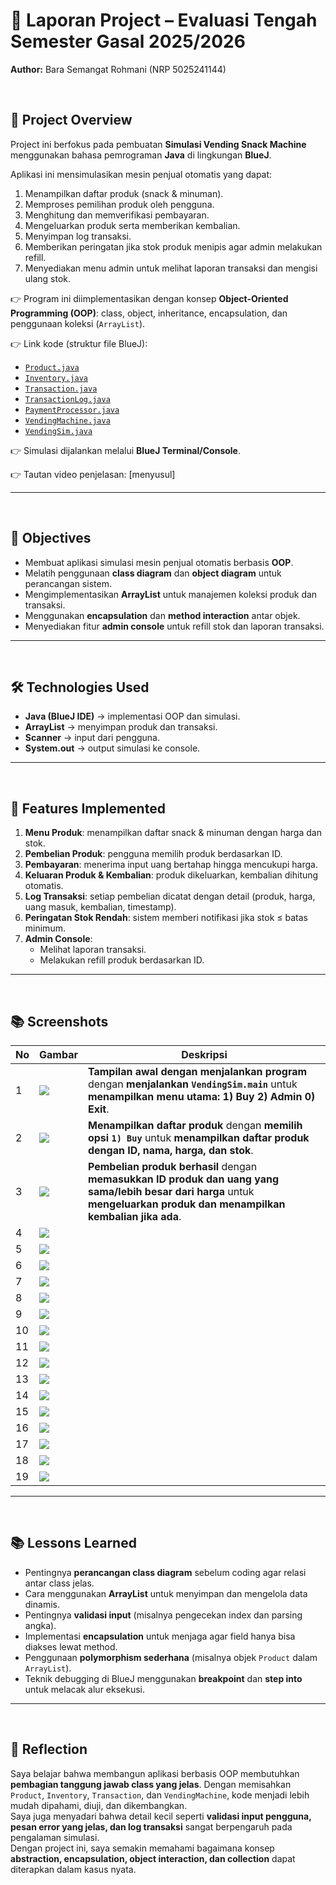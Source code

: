 # 📑 Laporan Project – Evaluasi Tengah Semester Gasal 2025/2026  
**Author:** Bara Semangat Rohmani (NRP 5025241144)  

<br>

## 📌 Project Overview  
Project ini berfokus pada pembuatan **Simulasi Vending Snack Machine** menggunakan bahasa pemrograman **Java** di lingkungan **BlueJ**.  

Aplikasi ini mensimulasikan mesin penjual otomatis yang dapat:  
1. Menampilkan daftar produk (snack & minuman).  
2. Memproses pemilihan produk oleh pengguna.  
3. Menghitung dan memverifikasi pembayaran.  
4. Mengeluarkan produk serta memberikan kembalian.  
5. Menyimpan log transaksi.  
6. Memberikan peringatan jika stok produk menipis agar admin melakukan refill.  
7. Menyediakan menu admin untuk melihat laporan transaksi dan mengisi ulang stok.  

👉 Program ini diimplementasikan dengan konsep **Object-Oriented Programming (OOP)**: class, object, inheritance, encapsulation, dan penggunaan koleksi (`ArrayList`).  

👉 Link kode (struktur file BlueJ):  
- [`Product.java`](Product.java)
- [`Inventory.java`](Inventory.java)
- [`Transaction.java`](Transaction.java)
- [`TransactionLog.java`](TransactionLog.java)
- [`PaymentProcessor.java`](PaymentProcessor.java)
- [`VendingMachine.java`](VendingMachine.java)
- [`VendingSim.java`](VendingSim.java)

👉 Simulasi dijalankan melalui **BlueJ Terminal/Console**.

👉 Tautan video penjelasan: [menyusul] 

---

<br>

## 🎯 Objectives  
- Membuat aplikasi simulasi mesin penjual otomatis berbasis **OOP**.  
- Melatih penggunaan **class diagram** dan **object diagram** untuk perancangan sistem.  
- Mengimplementasikan **ArrayList** untuk manajemen koleksi produk dan transaksi.  
- Menggunakan **encapsulation** dan **method interaction** antar objek.  
- Menyediakan fitur **admin console** untuk refill stok dan laporan transaksi.  

---

<br>

## 🛠️ Technologies Used  
- **Java (BlueJ IDE)** → implementasi OOP dan simulasi.  
- **ArrayList** → menyimpan produk dan transaksi.  
- **Scanner** → input dari pengguna.  
- **System.out** → output simulasi ke console.  

---

<br>

## 🚀 Features Implemented  
1. **Menu Produk**: menampilkan daftar snack & minuman dengan harga dan stok.  
2. **Pembelian Produk**: pengguna memilih produk berdasarkan ID.  
3. **Pembayaran**: menerima input uang bertahap hingga mencukupi harga.  
4. **Keluaran Produk & Kembalian**: produk dikeluarkan, kembalian dihitung otomatis.  
5. **Log Transaksi**: setiap pembelian dicatat dengan detail (produk, harga, uang masuk, kembalian, timestamp).  
6. **Peringatan Stok Rendah**: sistem memberi notifikasi jika stok ≤ batas minimum.  
7. **Admin Console**:  
   - Melihat laporan transaksi.  
   - Melakukan refill produk berdasarkan ID.  

---

<br>

## 📚 Screenshots

|  No  | Gambar | Deskripsi                                               |
| --- |---------|------------------------------------------------------|
|  1 | ![](./screenshots/1_startup.png) | **Tampilan awal dengan menjalankan program** dengan **menjalankan `VendingSim.main`** untuk **menampilkan menu utama: 1) Buy  2) Admin  0) Exit**.  |
|  2 | ![](./screenshots/2_productlist.png) | **Menampilkan daftar produk** dengan **memilih opsi `1) Buy`** untuk **menampilkan daftar produk dengan ID, nama, harga, dan stok**.   |
|  3 | ![](./screenshots/3_success.png) | **Pembelian produk berhasil** dengan **memasukkan ID produk dan uang yang sama/lebih besar dari harga** untuk **mengeluarkan produk dan menampilkan kembalian jika ada**.   |
|  4 | ![](./screenshots/4_partialpayment.png) |  |
|  5 | ![](./screenshots/5_lowstock.png) |  |
|  6 | ![](./screenshots/6_outofstock.png) |  |
|  7 | ![](./screenshots/7_cancel.png) |  |
|  8 | ![](./screenshots/8_unknownoption.png) |  |
|  9 | ![](./screenshots/9_invalidid.png) |  |
| 10 | ![](./screenshots/10_invalidmoney.png) |  |
| 11 | ![](./screenshots/11_decimalmoney.png) |  |
| 12 | ![](./screenshots/12_wrongadminpw.png) |  |
| 13 | ![](./screenshots/13_adminmenu.png) |  |
| 14 | ![](./screenshots/14_admintransactionreport.png) |  |
| 15 | ![](./screenshots/15_adminrefill.png) |  |
| 16 | ![](./screenshots/16_adminback.png) |  |
| 17 | ![](./screenshots/17_adminunknownoption.png) |  |
| 18 | ![](./screenshots/18_adminrefillfail.png) |  |
| 19 | ![](./screenshots/19_exit.png) |  |

---

<br>

## 📚 Lessons Learned  
- Pentingnya **perancangan class diagram** sebelum coding agar relasi antar class jelas.  
- Cara menggunakan **ArrayList** untuk menyimpan dan mengelola data dinamis.  
- Pentingnya **validasi input** (misalnya pengecekan index dan parsing angka).  
- Implementasi **encapsulation** untuk menjaga agar field hanya bisa diakses lewat method.  
- Penggunaan **polymorphism sederhana** (misalnya objek `Product` dalam `ArrayList`).  
- Teknik debugging di BlueJ menggunakan **breakpoint** dan **step into** untuk melacak alur eksekusi.  

---

<br>

## 📝 Reflection  
Saya belajar bahwa membangun aplikasi berbasis OOP membutuhkan **pembagian tanggung jawab class yang jelas**. Dengan memisahkan `Product`, `Inventory`, `Transaction`, dan `VendingMachine`, kode menjadi lebih mudah dipahami, diuji, dan dikembangkan.  
Saya juga menyadari bahwa detail kecil seperti **validasi input pengguna, pesan error yang jelas, dan log transaksi** sangat berpengaruh pada pengalaman simulasi.  
Dengan project ini, saya semakin memahami bagaimana konsep **abstraction, encapsulation, object interaction, dan collection** dapat diterapkan dalam kasus nyata.  